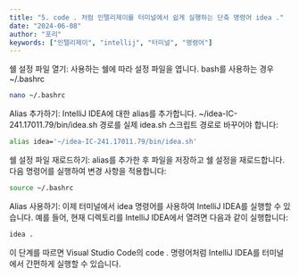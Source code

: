 ```yaml
---
title: "5. code . 처럼 인텔리제이를 터미널에서 쉽게 실행하는 단축 명령어 idea ."
date: "2024-06-08"
author: "포리"
keywords: ["인텔리제이", "intellij", "터미널", "명령어"]
---
```


쉘 설정 파일 열기:
사용하는 쉘에 따라 설정 파일을 엽니다. bash를 사용하는 경우 ~/.bashrc

```bash
nano ~/.bashrc
```

Alias 추가하기:
IntelliJ IDEA에 대한 alias를 추가합니다. ~/idea-IC-241.17011.79/bin/idea.sh 경로를 실제 idea.sh 스크립트 경로로 바꾸어야 합니다:

```bash
alias idea='~/idea-IC-241.17011.79/bin/idea.sh'
```

쉘 설정 파일 재로드하기:
alias를 추가한 후 파일을 저장하고 쉘 설정을 재로드합니다. 다음 명령어를 실행하여 변경 사항을 적용합니다:

```bash
source ~/.bashrc
```

Alias 사용하기:
이제 터미널에서 idea 명령어를 사용하여 IntelliJ IDEA를 실행할 수 있습니다. 예를 들어, 현재 디렉토리를 IntelliJ IDEA에서 열려면 다음과 같이 실행합니다:

```bash
idea .
```

이 단계를 따르면 Visual Studio Code의 code . 명령어처럼 IntelliJ IDEA를 터미널에서 간편하게 실행할 수 있습니다.
